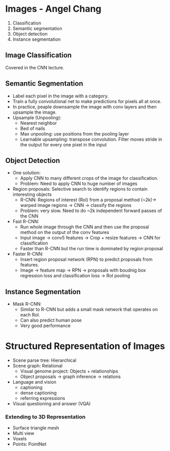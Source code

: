 # Images - Angel Chang 
1. Classification 
1. Semantic segmentation
1. Object detection
1. Instance segmentation 

## Image Classification
Covered in the CNN lecture.

## Semantic Segmentation 
* Label each pixel in the image with a category.
* Train a fully convolutional net to make predictions for pixels all at once.
* In practice, peaple downsample the image with conv layers and then upsample the image.
* Upsample (Unpooling):
	* Nearest neighbor 
	* Bed of nails 
	* Max unpooling: use positions from the pooling layer
	* Learnable upsampling: transpose convolution. Filter moves stride in the output for every one pixel in the input 

## Object Detection
* One solution:
	* Apply CNN to many different crops of the image for classification.
	* Problem: Need to apply CNN to huge number of images
* Region proposals: Selective search to identify regions to contain interesting objects
	* R-CNN: Regions of interest (RoI) from a proposal method (~2k)-> warped image regions -> CNN -> classify the regions 
	* Problem: very slow. Need to do ~2k independent forward passes of the CNN 
* Fast R-CNN: 
	* Run whole image through the CNN and then use the proposal method on the output of the conv features
	* Input image -> conv5 features -> Crop + resize features -> CNN for classification 
	* Faster than R-CNN but the run time is dominated by region proposal
* Faster R-CNN:
	* Insert region proposal network (RPN) to predict proposals from features.
	* Image -> feature map -> RPN -> proposals with boudnig box regression loss and classification loss -> RoI pooling

## Instance Segmentation 
* Mask R-CNN:
	* Similar to R-CNN but adds a small mask network that operates on each RoI.
	* Can also predict human pose 
	* Very good performance 

# Structured Representation of Images
* Scene parse tree: Hierarchical  
* Scene graph: Relational
	* Visual genome project: Objects + relationships  	
	* Object proposals -> graph inference -> relations 
* Language and vision 
	* captioning
	* dense captioning 
	* referring expressions
* Visual questioning and answer (VQA)

### Extending to 3D Representation 
* Surface triangle mesh 
* Multi view 
* Voxels
* Points: PointNet 



